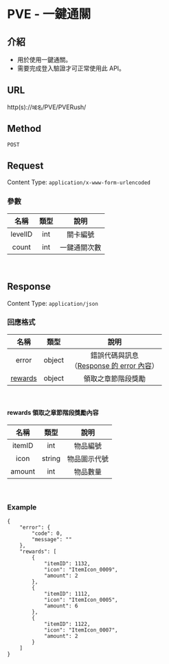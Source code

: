 # PVE - 一鍵通關

## 介紹

- 用於使用一鍵通關。
- 需要完成登入驗證才可正常使用此 API。

## URL

http(s)://`域名`/PVE/PVERush/

## Method

`POST`

## Request

Content Type: `application/x-www-form-urlencoded`

### 參數

| 名稱 | 類型 | 說明 |
|:-:|:-:|:-:|
| levelID | int | 關卡編號 |
| count | int | 一鍵通關次數 |
<br>


## Response

Content Type: `application/json`

### 回應格式

| 名稱 | 類型 | 說明 |
|:-:|:-:|:-:|
| error | object | 錯誤代碼與訊息<br>（[Response 的 error 內容](../response.md#error)） |
| [rewards](#rewards) | object | 領取之章節階段獎勵 |


<br>

#### <span id="rewards">rewards 領取之章節階段獎勵內容 </span>
| 名稱 | 類型 | 說明 |
|:-:|:-:|:-:|
| itemID | int | 物品編號 |
| icon | string | 物品圖示代號 |
| amount | int | 物品數量 |
<br>

### Example
    {
        "error": {
            "code": 0,
            "message": ""
        },
        "rewards": [
            {
                "itemID": 1132,
                "icon": "ItemIcon_0009",
                "amount": 2
            },
            {
                "itemID": 1112,
                "icon": "ItemIcon_0005",
                "amount": 6
            },
            {
                "itemID": 1122,
                "icon": "ItemIcon_0007",
                "amount": 2
            }
        ]
    }